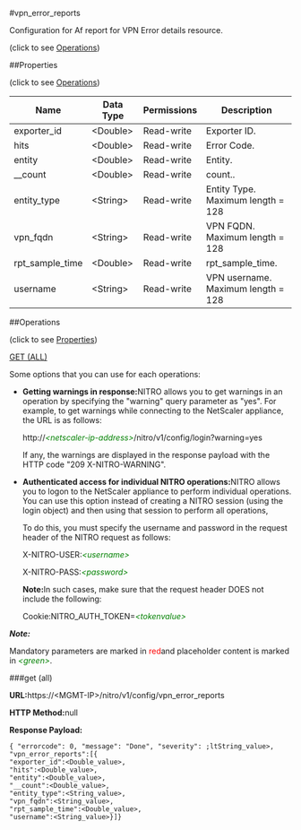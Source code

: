 #vpn_error_reports



Configuration for Af report for VPN Error details resource.

<span>(click to see [Operations](#operations))</span>



##Properties 

<span>(click to see [Operations](#operations))</span>





<table><thead><tr><th>Name</th><th>Data Type</th><th>Permissions</th><th>Description</th></tr></thead><tbody><tr><td>exporter_id</td><td>&lt;Double></td><td>Read-write</td><td>Exporter ID.</td></tr><tr><td>hits</td><td>&lt;Double></td><td>Read-write</td><td>Error Code.</td></tr><tr><td>entity</td><td>&lt;Double></td><td>Read-write</td><td>Entity.</td></tr><tr><td>__count</td><td>&lt;Double></td><td>Read-write</td><td>count..</td></tr><tr><td>entity_type</td><td>&lt;String></td><td>Read-write</td><td>Entity Type.<br>Maximum length = 128</td></tr><tr><td>vpn_fqdn</td><td>&lt;String></td><td>Read-write</td><td>VPN FQDN.<br>Maximum length = 128</td></tr><tr><td>rpt_sample_time</td><td>&lt;Double></td><td>Read-write</td><td>rpt_sample_time.</td></tr><tr><td>username</td><td>&lt;String></td><td>Read-write</td><td>VPN username.<br>Maximum length = 128</td></tr></tbody></table>

##Operations 

<span>(click to see [Properties](#properties))</span>





[GET (ALL)](#get-all)





Some options that you can use for each operations:

<ul><li><p><b>Getting warnings in response:</b>NITRO allows you to get warnings in an operation by specifying the "warning" query parameter as "yes". For example, to get warnings while connecting to the NetScaler appliance, the URL is as follows:</p><p>http://<span style="color:green;font-style:italic;">&lt;netscaler-ip-address&gt;</span>/nitro/v1/config/login?warning=yes</p><p>If any, the warnings are displayed in the response payload with the HTTP code "209 X-NITRO-WARNING".</p></li><li><p><b>Authenticated access for individual NITRO operations:</b>NITRO allows you to logon to the NetScaler appliance to perform individual operations. You can use this option instead of creating a NITRO session (using the login object) and then using that session to perform all operations,</p><p>To do this, you must specify the username and password in the request header of the NITRO request as follows:</p><p>X-NITRO-USER:<span style="color:green;font-style:italic;">&lt;username&gt;</span></p><p>X-NITRO-PASS:<span style="color:green;font-style:italic;">&lt;password&gt;</span></p><p><b>Note:</b>In such cases, make sure that the request header DOES not include the following:</p><p>Cookie:NITRO_AUTH_TOKEN=<span style="color:green;font-style:italic;">&lt;tokenvalue&gt;</span></p></li></ul>







***Note:*** 

Mandatory parameters are marked in <span style="color:#FF0000;">red</span>and placeholder content is marked in <span style="color:green;font-style:italic">&lt;green&gt;</span>.



###get (all)







<b>URL:</b>https://&lt;MGMT-IP&gt;/nitro/v1/config/vpn_error_reports

<b>HTTP Method:</b>null

<b>Response Payload: </b>
```
{ "errorcode": 0, "message": "Done", "severity": ;ltString_value>, "vpn_error_reports":[{
"exporter_id":<Double_value>,
"hits":<Double_value>,
"entity":<Double_value>,
"__count":<Double_value>,
"entity_type":<String_value>,
"vpn_fqdn":<String_value>,
"rpt_sample_time":<Double_value>,
"username":<String_value>}]}
```







